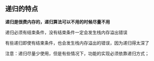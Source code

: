 ## 递归的特点

**递归是很费内存的，递归算法可以不用的时候尽量不用**

递归必须有结束条件，没有结束条件一定会发生栈内存溢出错误

有些递归即使有结束条件，也会发生栈内存溢出的错误，因为递归得太深了

注意：递归尽量少使用，但是有些情况下，功能的实现必须依靠递归方式；